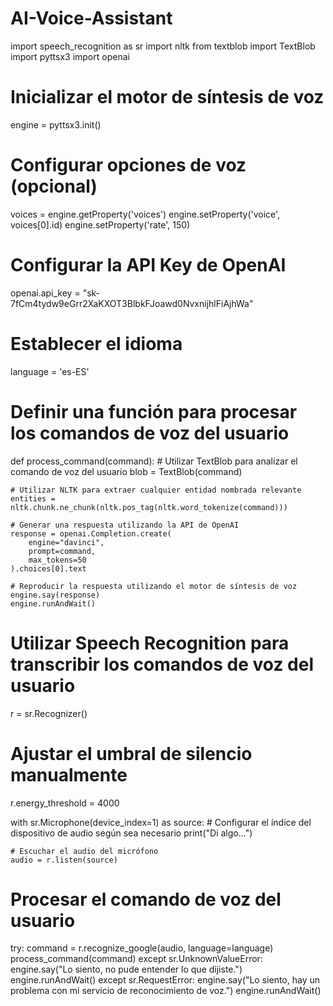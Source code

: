 # AI-Voice-Assistant
import speech_recognition as sr
import nltk
from textblob import TextBlob
import pyttsx3
import openai

# Inicializar el motor de síntesis de voz
engine = pyttsx3.init()

# Configurar opciones de voz (opcional)
voices = engine.getProperty('voices')
engine.setProperty('voice', voices[0].id)
engine.setProperty('rate', 150)

# Configurar la API Key de OpenAI
openai.api_key = "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"

# Establecer el idioma
language = 'es-ES'

# Definir una función para procesar los comandos de voz del usuario
def process_command(command):
    # Utilizar TextBlob para analizar el comando de voz del usuario
    blob = TextBlob(command)
    
    # Utilizar NLTK para extraer cualquier entidad nombrada relevante
    entities = nltk.chunk.ne_chunk(nltk.pos_tag(nltk.word_tokenize(command)))
    
    # Generar una respuesta utilizando la API de OpenAI
    response = openai.Completion.create(
        engine="davinci",
        prompt=command,
        max_tokens=50
    ).choices[0].text
    
    # Reproducir la respuesta utilizando el motor de síntesis de voz
    engine.say(response)
    engine.runAndWait()

# Utilizar Speech Recognition para transcribir los comandos de voz del usuario
r = sr.Recognizer()

# Ajustar el umbral de silencio manualmente
r.energy_threshold = 4000

with sr.Microphone(device_index=1) as source:  # Configurar el índice del dispositivo de audio según sea necesario
    print("Di algo...")
    
    # Escuchar el audio del micrófono
    audio = r.listen(source)

# Procesar el comando de voz del usuario
try:
    command = r.recognize_google(audio, language=language)
    process_command(command)
except sr.UnknownValueError:
    engine.say("Lo siento, no pude entender lo que dijiste.")
    engine.runAndWait()
except sr.RequestError:
    engine.say("Lo siento, hay un problema con mi servicio de reconocimiento de voz.")
    engine.runAndWait()
